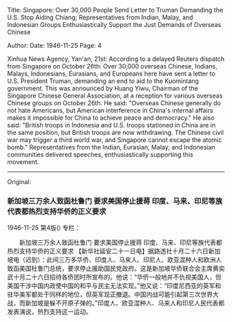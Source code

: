 Title: Singapore: Over 30,000 People Send Letter to Truman Demanding the U.S. Stop Aiding Chiang; Representatives from Indian, Malay, and Indonesian Groups Enthusiastically Support the Just Demands of Overseas Chinese

Author:
Date: 1946-11-25
Page: 4

Xinhua News Agency, Yan'an, 21st: According to a delayed Reuters dispatch from Singapore on October 26th: Over 30,000 overseas Chinese, Indians, Malays, Indonesians, Eurasians, and Europeans here have sent a letter to U.S. President Truman, demanding an end to aid to the Kuomintang government. This was announced by Huang Yiwu, Chairman of the Singapore Chinese General Association, at a reception for various overseas Chinese groups on October 26th. He said: "Overseas Chinese generally do not hate Americans, but American interference in China's internal affairs makes it impossible for China to achieve peace and democracy." He also said: "British troops in Indonesia and U.S. troops stationed in China are in the same position, but British troops are now withdrawing. The Chinese civil war may trigger a third world war, and Singapore cannot escape the atomic bomb." Representatives from the Indian, Eurasian, Malay, and Indonesian communities delivered speeches, enthusiastically supporting this movement.



<hr /> 

Original: 


### 新加坡三万余人致函杜鲁门  要求美国停止援蒋  印度、马来、印尼等族代表都热烈支持华侨的正义要求

1946-11-25
第4版()
专栏：

　　新加坡三万余人致函杜鲁门
    要求美国停止援蒋
    印度、马来、印尼等族代表都热烈支持华侨的正义要求
    【新华社延安二十一日电】据路透社十月二十六日新加坡电（迟到）：此间三万多华侨、印度人、马来人、印尼人、欧亚混种人和欧洲人致函美国杜鲁门总统，要求停止援助国民党政府。这是新加坡华侨联合会主席黄奕武十月二十六日招待各侨团时所宣布的。他说：“华侨一般地并不仇视美国人，但美国干涉中国内政使中国的和平与民主无法实现。”他又说：“印度尼西亚的英军和驻华美军都处于同样的地位，但英军现正撤退。中国内战可能引起第三次世界大战，而新加坡是躲不开原子弹的。”印度人、欧亚混种人、马来人和印尼人民代表都发表演说，热烈支持这一运动。
